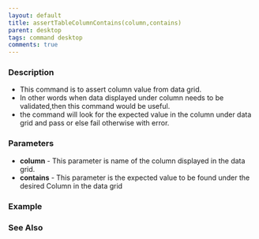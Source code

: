```yaml
---
layout: default
title: assertTableColumnContains(column,contains)
parent: desktop
tags: command desktop
comments: true
---
```


### Description

- This command is to assert column value from data grid.
- In other words when data displayed under column needs to be validated,then this command would be useful.
- the command will look for the expected value in the column under data grid and pass or else fail otherwise with error.

### Parameters

- **column** -  This parameter is name of the column displayed in the data grid.
- **contains** - This parameter is the expected value to be found under the desired Column in the data grid

### Example


### See Also
